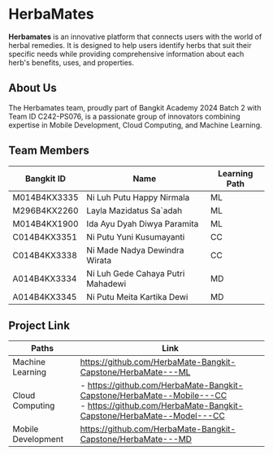 # HerbaMates

**Herbamates** is an innovative platform that connects users with the world of herbal remedies. It is designed to help users identify herbs that suit their specific needs while providing comprehensive information about each herb's benefits, uses, and properties.
## About Us

The Herbamates team, proudly part of Bangkit Academy 2024 Batch 2 with Team ID C242-PS076, is a passionate group of innovators combining expertise in Mobile Development, Cloud Computing, and Machine Learning.
## Team Members
| Bangkit ID   | Name                              | Learning Path |
| ------------ | --------------------------------- | ------------- |
| M014B4KX3335 | Ni Luh Putu Happy Nirmala         | ML            |
| M296B4KX2260 | Layla Mazidatus Sa\`adah          | ML            |
| M014B4KX1900 | Ida Ayu Dyah Diwya Paramita       | ML            |
| C014B4KX3351 | Ni Putu Yuni Kusumayanti          | CC            |
| C014B4KX3338 | Ni Made Nadya Dewindra Wirata     | CC            |
| A014B4KX3334 | Ni Luh Gede Cahaya Putri Mahadewi | MD            |
| A014B4KX3345 | Ni Putu Meita Kartika Dewi        | MD            |
## Project Link

| Paths              | Link                                                                                                                                            |
| ------------------ | ----------------------------------------------------------------------------------------------------------------------------------------------- |
| Machine Learning   | https://github.com/HerbaMate-Bangkit-Capstone/HerbaMate---ML                                                                                    |
| Cloud Computing    | - https://github.com/HerbaMate-Bangkit-Capstone/HerbaMate--Mobile---CC<br>- https://github.com/HerbaMate-Bangkit-Capstone/HerbaMate--Model---CC |
| Mobile Development | https://github.com/HerbaMate-Bangkit-Capstone/HerbaMate---MD                                                                                    |

